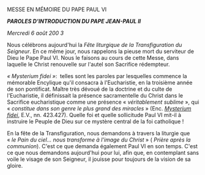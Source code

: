 MESSE EN MÉMOIRE DU PAPE PAUL VI

***PAROLES D'INTRODUCTION DU PAPE JEAN-PAUL II***

*Mercredi* *6 août 200* *3*

Nous célébrons aujourd'hui la *Fête liturgique de la Transfiguration du Seigneur*. En ce même jour, nous rappelons la pieuse mort du serviteur de Dieu le Pape Paul VI. Nous le faisons au cours de cette Messe, dans laquelle le Christ renouvelle sur l'autel son Sacrifice rédempteur.

*« *Mysterium fidei* »*:  telles sont les paroles par lesquelles commence la mémorable Encylique qu'il consacra à l'Eucharistie, en la troisième année de son pontificat. Maître très dévoué de la doctrine et du culte de l'Eucharistie, il définissait la présence sacramentelle du Christ dans le Sacrifice eucharistique comme une présence « *véritablement sublime* », qui « *constitue dans son genre le plus grand des miracles* » (Enc. *[Mysterium fidei](/content/paul-vi/fr/encyclicals/documents/hf_p-vi_enc_03091965_mysterium.html)*, E.V., nn. 423.427). Quelle foi et quelle sollicitude Paul VI mit-il à instruire le Peuple de Dieu sur ce mystère central de la foi catholique !

En la fête de la Transfiguration, nous demandons à travers la liturgie que « *le Pain du ciel... nous transforme à l'image du Christ* » ( *Prière après la communion*). C'est ce que demanda également Paul VI en son temps. C'est ce que nous demandons aujourd'hui pour lui, afin que, en contemplant sans voile le visage de son Seigneur, il jouisse pour toujours de la vision de sa gloire.